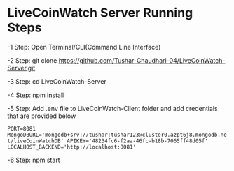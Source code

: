 # LiveCoinWatch Server Running Steps

-1 Step: Open Terminal/CLI(Command Line Interface) 

-2 Step: git clone https://github.com/Tushar-Chaudhari-04/LiveCoinWatch-Server.git

-3 Step: cd LiveCoinWatch-Server

-4 Step: npm install

-5 Step: Add .env file to LiveCoinWatch-Client folder and add credentials that are provided below

``
PORT=8081
MongoDBURL='mongodb+srv://tushar:tushar123@cluster0.azpt6j8.mongodb.net/liveCoinWatchDB'
APIKEY='48234fc6-f2aa-46fc-b18b-7065ff48d05f'
LOCALHOST_BACKEND='http://localhost:8081'
``

-6 Step: npm start